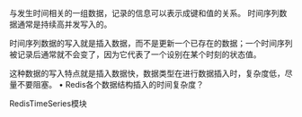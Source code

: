 与发生时间相关的一组数据，记录的信息可以表示成键和值的关系。
时间序列数据通常是持续高并发写入的。

时间序列数据的写入就是插入数据，而不是更新一个已存在的数据；一个时间序列被记录后通常就不会变了，因为它代表了一个设别在某个时刻的状态值。

这种数据的写入特点就是插入数据快，数据类型在进行数据插入时，复杂度低，尽量不要阻塞。
	• Redis各个数据结构插入的时间复杂度？

RedisTimeSeries模块
